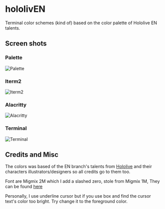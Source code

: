 # hololivEN
Terminal color schemes (kind of) based on the color palette of Hololive EN talents.

## Screen shots

### Palette
![Palette](https://i.imgur.com/e4JjB5v.png "Palette")

### Iterm2
![Iterm2](https://i.imgur.com/FdgwdpZ.png "Iterm2")

### Alacritty
![Alacritty](https://i.imgur.com/HNustRO.png "Iterm2")

### Terminal
![Terminal](https://i.imgur.com/8WuyDf1.png "Terminal")

## Credits and Misc
The colors was based of the EN branch's talents from [Hololive](https://en.hololive.tv/ "Hololive's offical website") and their characters illustrators/designers so all credits go to them too.

Font are Migmix 2M which I add a slashed zero, stole from Migmix 1M, They can be found [here](http://mix-mplus-ipa.osdn.jp/migmix/ "Migmix")

Personally, I use underline cursor but if you use box and find the cursor text's color too bright. Try change it to the foreground color.
